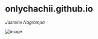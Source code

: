 # onlychachii.github.io
*Jasmine Nagrampa*



![image](https://user-images.githubusercontent.com/122426478/211962668-1512fcc6-5744-44e1-a445-03a6923a8971.png)


